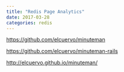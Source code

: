 ```yaml
---
title: "Redis Page Analytics"
date: 2017-03-28
categories: redis
---
```


https://github.com/elcuervo/minuteman

https://github.com/elcuervo/minuteman-rails

http://elcuervo.github.io/minuteman/
